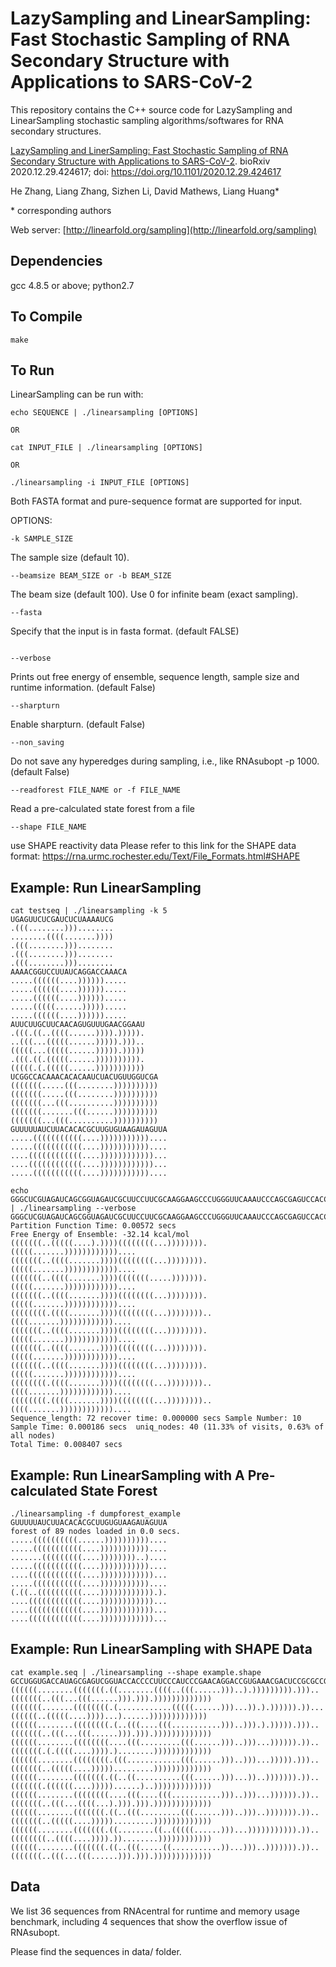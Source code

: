 # LazySampling and LinearSampling: Fast Stochastic Sampling of RNA Secondary Structure with Applications to SARS-CoV-2

This repository contains the C++ source code for LazySampling and LinearSampling stochastic sampling algorithms/softwares for RNA secondary structures.

[LazySampling and LinerSampling: Fast Stochastic Sampling of RNA Secondary Structure with Applications to SARS-CoV-2](https://www.biorxiv.org/content/10.1101/2020.12.29.424617v2). bioRxiv 2020.12.29.424617; doi: https://doi.org/10.1101/2020.12.29.424617

He Zhang, Liang Zhang, Sizhen Li, David Mathews, Liang Huang*

\* corresponding authors

Web server: [http://linearfold.org/sampling](http://linearfold.org/sampling)

## Dependencies
gcc 4.8.5 or above; 
python2.7

## To Compile
```
make
```

## To Run
LinearSampling can be run with:
```
echo SEQUENCE | ./linearsampling [OPTIONS]

OR

cat INPUT_FILE | ./linearsampling [OPTIONS]

OR

./linearsampling -i INPUT_FILE [OPTIONS]
```
Both FASTA format and pure-sequence format are supported for input.

OPTIONS:
```
-k SAMPLE_SIZE
```
The sample size (default 10).
```
--beamsize BEAM_SIZE or -b BEAM_SIZE
```
The beam size (default 100). Use 0 for infinite beam (exact sampling).
```
--fasta
```
Specify that the input is in fasta format. (default FALSE)
```

--verbose
```
Prints out free energy of ensemble, sequence length, sample size and runtime information. (default False)
```
--sharpturn
```
Enable sharpturn. (default False)
```
--non_saving
```
Do not save any hyperedges during sampling, i.e., like RNAsubopt -p 1000. (default False)
```
--readforest FILE_NAME or -f FILE_NAME
```
Read a pre-calculated state forest from a file
```
--shape FILE_NAME
```
use SHAPE reactivity data
Please refer to this link for the SHAPE data format:
https://rna.urmc.rochester.edu/Text/File_Formats.html#SHAPE


## Example: Run LinearSampling
```
cat testseq | ./linearsampling -k 5
UGAGUUCUCGAUCUCUAAAAUCG
.(((........)))........
........((((.......))))
.(((........)))........
.(((........)))........
.(((........)))........
AAAACGGUCCUUAUCAGGACCAAACA
.....((((((....)))))).....
.....((((((....)))))).....
.....((((((....)))))).....
.....(((((......))))).....
.....((((((....)))))).....
AUUCUUGCUUCAACAGUGUUUGAACGGAAU
.(((.((..((((......)))).))))).
..(((...(((((......))))).)))..
(((((...(((((......))))).)))))
.(((.((.(((((......)))))))))).
(((((.(.(((((......)))))))))))
UCGGCCACAAACACACAAUCUACUGUUGGUCGA
(((((((.....(((........))))))))))
(((((((.....(((........))))))))))
(((((((...(((..........))))))))))
(((((((.......(((......))))))))))
(((((((...(((..........))))))))))
GUUUUUAUCUUACACACGCUUGUGUAAGAUAGUUA
.....(((((((((((....)))))))))))....
.....(((((((((((....)))))))))))....
....((((((((((((....))))))))))))...
....((((((((((((....))))))))))))...
.....(((((((((((....)))))))))))....

echo GGGCUCGUAGAUCAGCGGUAGAUCGCUUCCUUCGCAAGGAAGCCCUGGGUUCAAAUCCCAGCGAGUCCACCA | ./linearsampling --verbose
GGGCUCGUAGAUCAGCGGUAGAUCGCUUCCUUCGCAAGGAAGCCCUGGGUUCAAAUCCCAGCGAGUCCACCA
Partition Function Time: 0.00572 secs
Free Energy of Ensemble: -32.14 kcal/mol
(((((((..(((((....).))))((((((((...)))))))).(((((.......))))))))))))....
(((((((..((((.......))))((((((((...)))))))).(((((.......))))))))))))....
(((((((..((((.......))))(((((((.....))))))).(((((.......))))))))))))....
(((((((..((((.......))))((((((((...)))))))).(((((.......))))))))))))....
((((((((.((((.......))))((((((((...))))))))..((((.......))))))))))))....
(((((((..((((.......))))((((((((...)))))))).(((((.......))))))))))))....
(((((((..((((.......))))((((((((...)))))))).(((((.......))))))))))))....
(((((((..((((.......))))((((((((...)))))))).(((((.......))))))))))))....
((((((((.((((.......))))((((((((...))))))))..((((.......))))))))))))....
((((((((.((((.......))))((((((((...))))))))..((((.......))))))))))))....
Sequence_length: 72 recover time: 0.000000 secs Sample Number: 10 Sample Time: 0.000186 secs  uniq_nodes: 40 (11.33% of visits, 0.63% of all nodes)
Total Time: 0.008407 secs
```

## Example: Run LinearSampling with A Pre-calculated State Forest
```
./linearsampling -f dumpforest_example
GUUUUUAUCUUACACACGCUUGUGUAAGAUAGUUA
forest of 89 nodes loaded in 0.0 secs.
.....((((((((((......))))))))))....
.....(((((((((((....)))))))))))....
.......(((((((((....))))))))..)....
.....(((((((((((....)))))))))))....
....((((((((((((....))))))))))))...
.....(((((((((((....)))))))))))....
(.((..((((((((((....)))))))))))).).
....((((((((((((....))))))))))))...
....((((((((((((....))))))))))))...
....((((((((((((....))))))))))))...
```

## Example: Run LinearSampling with SHAPE Data
```
cat example.seq | ./linearsampling --shape example.shape
GCCUGGUGACCAUAGCGAGUCGGUACCACCCCUUCCCAUCCCGAACAGGACCGUGAAACGACUCCGCGCCGAUGAUAGUGCGGAUUCCCGUGUGAAAGUAGGUCAUCGCCAGGC
((((((........(((((((.((........((((..(((......)))..).))))))))).)))..(((((((..(((...(((......))).))).)))))))))))))
(((((((.......((((((((.(............(((((......)))...)).).)))))).))...((((((..(((((....))))...)......)))))))))))))
((((((........((((((((.(..(((....(((...........)))..))).).))))).)))..(((((((..(((...(((......))).))).)))))))))))))
((((((........((((((((....(((.........(((......)))..)))...)))))).))..(((((((.(.((((....)))).)........)))))))))))))
((((((........((((((((.(((............(((......)))..)))...))))).)))..(((((((..(((((....))))).........)))))))))))))
((((((........(((((((.((..((..........(((......)))...))..))))))).))..(((((((.((((((....)))))......)..)))))))))))))
((((((........((((((((....(((....(((...........)))..)))...)))))).))..(((((((..(((...((((...).))).))).)))))))))))))
((((((........(((((((.((..(((.........(((......)))..)))..))))))).))..(((((((..(((((....))))).........)))))))))))))
((((((........(((((((.((........((..(((((......)))...))))))))))).))..((((((((..((((....)))).))........))))))))))))
((((((........(((((((.((..(((.....((...........))...)))..))))))).))..(((((((..(((...(((......))).))).)))))))))))))
```

## Data
We list 36 sequences from RNAcentral for runtime and memory usage benchmark, 
including 4 sequences that show the overflow issue of RNAsubopt.

Please find the sequences in data/ folder.
